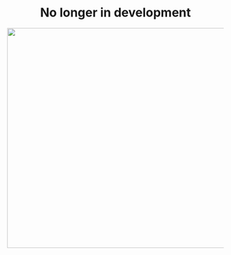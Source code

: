 <h1 align="center">No longer in development</h1>
<p align="center">
  <a href="https://github.com/OrbitNX/OrbitNX">
    <img src="https://OrbitNX.github.io/orbitnx-newlogo.png" width="512px">
  </a>
</p>
